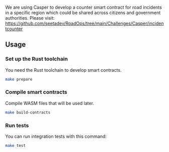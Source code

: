 We are using Casper to develop a counter smart contract for road incidents in a specific region which could be shared across citizens and government authorities.
Please visit: https://github.com/seetadev/RoadOps/tree/main/Challenges/Casper/incidentcounter

## Usage

### Set up the Rust toolchain
You need the Rust toolchain to develop smart contracts.
```bash
make prepare
```

### Compile smart contracts
Compile WASM files that will be used later.
```bash
make build-contracts
```

### Run tests
You can run integration tests with this command:
```bash
make test
```
